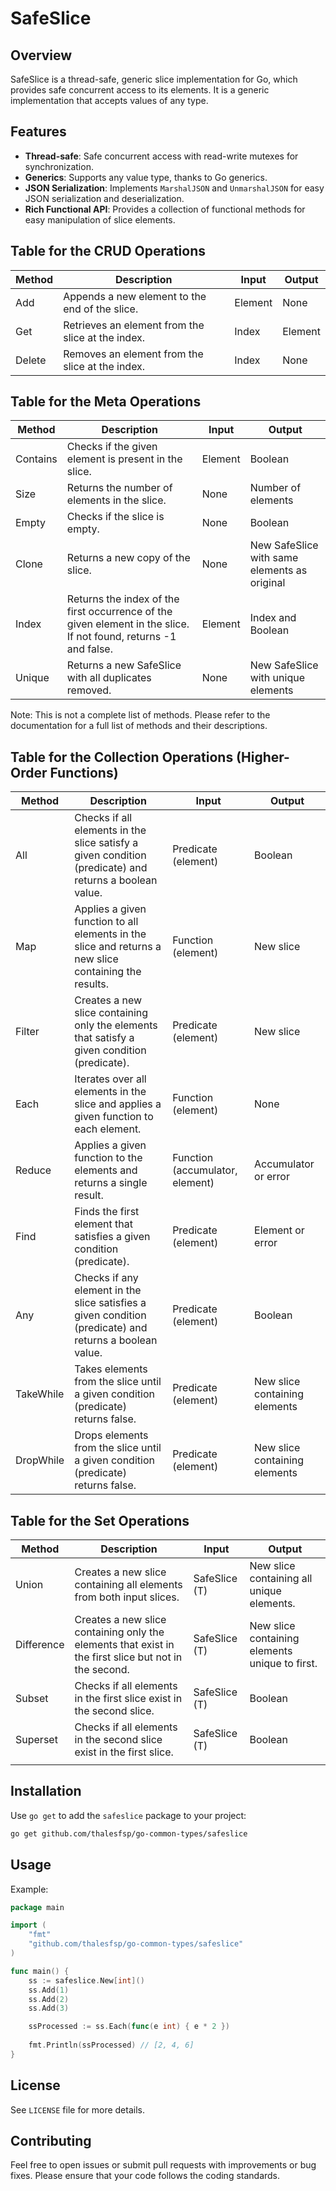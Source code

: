 # SafeSlice

## Overview

SafeSlice is a thread-safe, generic slice implementation for Go, which provides safe concurrent access to its elements. It is a generic implementation that accepts values of any type.

## Features

- **Thread-safe**: Safe concurrent access with read-write mutexes for synchronization.
- **Generics**: Supports any value type, thanks to Go generics.
- **JSON Serialization**: Implements `MarshalJSON` and `UnmarshalJSON` for easy JSON serialization and deserialization.
- **Rich Functional API**: Provides a collection of functional methods for easy manipulation of slice elements.

## Table for the CRUD Operations

| Method | Description                                      | Input   | Output |
|--------|--------------------------------------------------|---------|--------|
| Add    | Appends a new element to the end of the slice.    | Element | None   |
| Get    | Retrieves an element from the slice at the index. | Index   | Element|
| Delete | Removes an element from the slice at the index.   | Index   | None   |

## Table for the Meta Operations

| Method  | Description                                                                                        | Input   | Output                                     |
|---------|----------------------------------------------------------------------------------------------------|---------|--------------------------------------------|
| Contains| Checks if the given element is present in the slice.                                              | Element | Boolean                                    |
| Size    | Returns the number of elements in the slice.                                                       | None    | Number of elements                          |
| Empty   | Checks if the slice is empty.                                                                       | None    | Boolean                                    |
| Clone   | Returns a new copy of the slice.                                                                   | None    | New SafeSlice with same elements as original|
| Index   | Returns the index of the first occurrence of the given element in the slice. If not found, returns -1 and false.| Element | Index and Boolean                          |
| Unique  | Returns a new SafeSlice with all duplicates removed.                                              | None    | New SafeSlice with unique elements         |

Note: This is not a complete list of methods. Please refer to the documentation for a full list of methods and their descriptions.

## Table for the Collection Operations (Higher-Order Functions)

| Method     | Description                                                                                              | Input                           | Output                          |
|------------|----------------------------------------------------------------------------------------------------------|---------------------------------|---------------------------------|
| All        | Checks if all elements in the slice satisfy a given condition (predicate) and returns a boolean value. | Predicate (element)             | Boolean                         |
| Map        | Applies a given function to all elements in the slice and returns a new slice containing the results.  | Function (element)              | New slice                       |
| Filter     | Creates a new slice containing only the elements that satisfy a given condition (predicate).           | Predicate (element)             | New slice                       |
| Each       | Iterates over all elements in the slice and applies a given function to each element.                   | Function (element)              | None                            |
| Reduce     | Applies a given function to the elements and returns a single result.                                   | Function (accumulator, element) | Accumulator or error            |
| Find       | Finds the first element that satisfies a given condition (predicate).                                  | Predicate (element)             | Element or error                |
| Any        | Checks if any element in the slice satisfies a given condition (predicate) and returns a boolean value. | Predicate (element)             | Boolean                         |
| TakeWhile  | Takes elements from the slice until a given condition (predicate) returns false.                        | Predicate (element)             | New slice containing elements   |
| DropWhile  | Drops elements from the slice until a given condition (predicate) returns false.                        | Predicate (element)             | New slice containing elements   |

## Table for the Set Operations

| Method     | Description                                                                                      | Input         | Output                                          |
|------------|--------------------------------------------------------------------------------------------------|---------------|-------------------------------------------------|
| Union      | Creates a new slice containing all elements from both input slices.                             | SafeSlice (T) | New slice containing all unique elements.       |
| Difference | Creates a new slice containing only the elements that exist in the first slice but not in the second. | SafeSlice (T) | New slice containing elements unique to first. |
| Subset     | Checks if all elements in the first slice exist in the second slice.                            | SafeSlice (T) | Boolean                                         |
| Superset   | Checks if all elements in the second slice exist in the first slice.                            | SafeSlice (T) | Boolean    
                                     |

## Installation

Use `go get` to add the `safeslice` package to your project:

```sh
go get github.com/thalesfsp/go-common-types/safeslice
```

## Usage

Example:

```go
package main

import (
	"fmt"
	"github.com/thalesfsp/go-common-types/safeslice"
)

func main() {
	ss := safeslice.New[int]()
	ss.Add(1)
	ss.Add(2)
	ss.Add(3)

	ssProcessed := ss.Each(func(e int) { e * 2 })
	
	fmt.Println(ssProcessed) // [2, 4, 6]
}
```

## License

See `LICENSE` file for more details.

## Contributing

Feel free to open issues or submit pull requests with improvements or bug fixes. Please ensure that your code follows the coding standards.